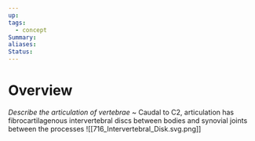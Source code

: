 ```yaml
---
up: 
tags:
  - concept
Summary: 
aliases: 
Status:
---
```

# Overview
*Describe the articulation of vertebrae*
~
Caudal to C2, articulation has fibrocartilagenous intervertebral discs between bodies and synovial joints between the processes
![[716_Intervertebral_Disk.svg.png]]